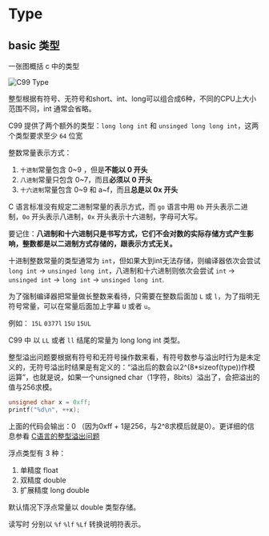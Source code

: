 # Type

## basic 类型

一张图概括 c 中的类型

![C99 Type](http://qiniu.liupzmin.com/c99-type.jpg)

整型根据有符号、无符号和short、int、long可以组合成6种，不同的CPU上大小范围不同，int 通常会省略。

C99 提供了两个额外的类型：`long long int` 和 `unsinged long long int`，这两个类型要求至少 `64` 位宽

整数常量表示方式：

1. `十进制`常量包含 0~9 ，但是**不能以 0 开头**
2. `八进制`常量只包含 0~7，而且**必须以 0 开头**
3. `十六进制`常量包含 0~9 和 a~f，而且**总是以 0x 开头**

C 语言标准没有规定二进制常量的表示方式，而 `go` 语言中用 `0b` 开头表示二进制，`0o` 开头表示八进制，`0x` 开头表示十六进制，字母可大写。

要记住：**八进制和十六进制只是书写方式，它们不会对数的实际存储方式产生影响，整数都是以二进制方式存储的，跟表示方式无关。**

十进制整数常量的类型通常为 `int`，但如果大到int无法存储，则编译器依次会尝试 `long int` -> `unsinged long int`，八进制和十六进制则依次会尝试 `int` -> `unsinged int` -> `long int` -> `unsinged long int`.

为了强制编译器把常量做长整数来看待，只需要在整数后面加 `L` 或 `l`，为了指明无符号常量，可以在常量后面加上字幕 `U` 或者 `u`。

例如： `15L` `0377l` `15U` `15UL`

C99 中 以 `LL` 或者 `ll` 结尾的常量为 long long int 类型。

整型溢出问题要根据有符号和无符号操作数来看，有符号数参与溢出时行为是未定义的，无符号溢出时结果是有定义的：“溢出后的数会以2^(8*sizeof(type))作模运算”，也就是说，如果一个unsigned char（1字符，8bits）溢出了，会把溢出的值与256求模。

```c
unsigned char x = 0xff;
printf("%d\n", ++x);
```

上面的代码会输出：0 （因为0xff + 1是256，与2^8求模后就是0）。更详细的信息参看 [C语言的整型溢出问题](https://coolshell.cn/articles/11466.html)

浮点类型有 3 种：

1. 单精度 float
2. 双精度 double
3. 扩展精度 long double

默认情况下浮点常量以 double 类型存储。

读写时 分别以 `%f` `%lf` `%Lf` 转换说明符表示。
